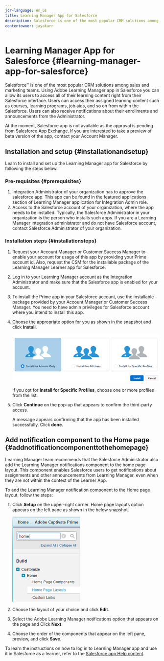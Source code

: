 ```yaml
---
jcr-language: en_us
title: Learning Manager App for Salesforce
description: Salesforce is one of the most popular CRM solutions among sales and marketing teams. Using Adobe Learning Manager app in Salesforce you can allow its users to access all of their learning content right from their Salesforce interface. Users can access their assigned learning content such as courses, learning programs, job aids, and so on from within the Salesforce. Users can also receive notifications about their enrollments and announcements from the Administrator. 
contentowner: jayakarr
---
```



# Learning Manager App for Salesforce {#learning-manager-app-for-salesforce}

Salesforce&trade; is one of the most popular CRM solutions among sales and marketing teams. Using Adobe Learning Manager app in Salesforce you can allow its users to access all of their learning content right from their Salesforce interface. Users can access their assigned learning content such as courses, learning programs, job aids, and so on from within the Salesforce. Users can also receive notifications about their enrollments and announcements from the Administrator. 

At the moment, Salesforce app is not available as the approval is pending from Salesforce App Exchange. If you are interested to take a preview of beta version of the app, contact your Account Manager.

<!-- file no longer exists, so I commented it out from above sentence.
 or [Learning Manager support](../../../../in/contact/enterprise-support.other.md#captivate-prime) team. 
-->

## Installation and setup {#installationandsetup}

Learn to install and set up the Learning Manager app for Salesforce by following the steps below. 

### Pre-requisites {#prerequisites}

1. Integration Administrator of your organization has to approve the salesforce app. This app can be found in the featured applications section of Learning Manager application for Integration Admin role. 
1. Access to the Salesforce account of your organization, where the app needs to be installed. Typically, the Salesforce Administrator in your organization is the person who installs such apps. If you are a Learning Manager integration administrator and do not have Salesforce account, contact Salesforce Administrator of your organization. 

### Installation steps {#installationsteps}

1. Request your Account Manager or Customer Success Manager to enable your account for usage of this app by providing your Prime account id. Also, request the CSM for the installable package of the Learning Manager Learner app for Salesforce.  

1. Log in to your Learning Manager account as the Integration Administrator and make sure that the Salesforce app is enabled for your account.  

1. To install the Prime app in your Salesforce account, use the installable package provided by your Account Manager or Customer Success Manager. You need to have admin privileges for Salesforce account where you intend to install this app.  

1. Choose the appropriate option for you as shown in the snapshot and click **Install**. 

   ![](assets/install-options.png)

   If you opt for **Install for Specific Profiles**, choose one or more profiles from the list. 

1. Click **Continue** on the pop-up that appears to confirm the third-party access. 

   A message appears confirming that the app has been installed successfully. Click **done**.

## Add notification component to the Home page {#addnotificationcomponenttothehomepage}

Learning Manager team recommends that the Salesforce Administrator also add the Learning Manager notifications component to the home page layout. This component enables Salesforce users to get notifications about assignments and other announcements from Learning Manager, even when they are not within the context of the Learner App.

To add the Learning Manager notification component to the Home page layout, follow the steps: 

1. Click **Setup** on the upper-right corner. Home page layouts option appears on the left pane as shown in the below snapshot. 

   ![](assets/homepage-component.png)

1. Choose the layout of your choice and click **Edit**. 
1. Select the Adobe Learning Manager notifications option that appears on the page and Click **Next**. 
1. Choose the order of the components that appear on the left pane, preview, and click **Save**. 

To learn the instructions on how to log in to Learning Manager app and use it in Salesforce as a learner, refer to the [Salesforce app Help content](../../learners/feature-summary/sfdc-app.md). 
